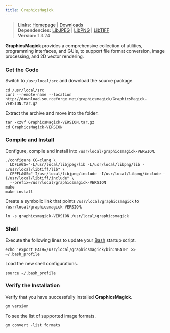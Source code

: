 ```yaml
---
title: GraphicsMagick
---
```


> **Links:** [Homepage](http://www.graphicsmagick.org/) | [Downloads](http://www.graphicsmagick.org/download.html)  
> **Dependencies:** [LibJPEG](/libjpeg/) | [LibPNG](/libpng/) | [LibTIFF](/libtiff/)  
> **Version:** <span id="version">1.3.24</span>

**GraphicsMagick** provides a comprehensive collection of utilities, programming interfaces, and GUIs, to support file format conversion, image processing, and 2D vector rendering.


### Get the Code

Switch to `/usr/local/src` and download the source package.

	cd /usr/local/src
	curl --remote-name --location http://download.sourceforge.net/graphicsmagick/GraphicsMagick-VERSION.tar.gz

Extract the archive and move into the folder.

	tar -xzvf GraphicsMagick-VERSION.tar.gz
	cd GraphicsMagick-VERSION


### Compile and Install

Configure, compile and install into `/usr/local/graphicsmagick-VERSION`.

	./configure CC=clang \
	  LDFLAGS="-L/usr/local/libjpeg/lib -L/usr/local/libpng/lib -L/usr/local/libtiff/lib" \
	  CPPFLAGS="-I/usr/local/libjpeg/include -I/usr/local/libpng/include -I/usr/local/libtiff/include" \
	  --prefix=/usr/local/graphicsmagick-VERSION
	make
	make install

Create a symbolic link that points `/usr/local/graphicsmagick` to `/usr/local/graphicsmagick-VERSION`.

	ln -s graphicsmagick-VERSION /usr/local/graphicsmagick


### Shell

Execute the following lines to update your [Bash](http://en.wikipedia.org/wiki/Bash_%28Unix_shell%29) startup script.

	echo 'export PATH=/usr/local/graphicsmagick/bin:$PATH' >> ~/.bash_profile

Load the new shell configurations.

	source ~/.bash_profile


### Verify the Installation

Verify that you have successfully installed **GraphicsMagick**.

	gm version

To see the list of supported image formats.

	gm convert -list formats
